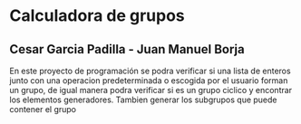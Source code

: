 # Calculadora de grupos
## Cesar Garcia Padilla - Juan Manuel Borja
En este proyecto de programación se podra verificar si una lista de enteros junto con una operacion predeterminada o escogida por el usuario forman un grupo, de igual manera podra verificar si es un grupo ciclico y encontrar los elementos generadores.
Tambien generar los subgrupos que puede contener el grupo
